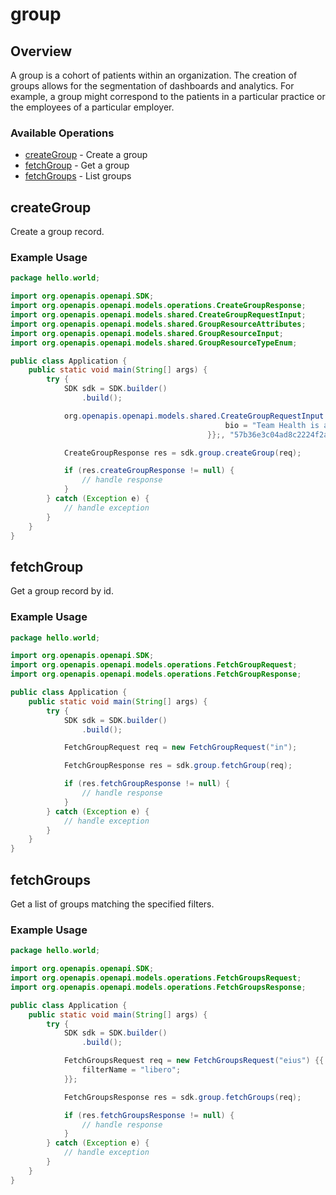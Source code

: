 # group

## Overview

A group is a cohort of patients within an organization. The creation of groups allows for the segmentation of dashboards and analytics. For example, a group might correspond to the patients in a particular practice or the employees of a particular employer.

### Available Operations

* [createGroup](#creategroup) - Create a group
* [fetchGroup](#fetchgroup) - Get a group
* [fetchGroups](#fetchgroups) - List groups

## createGroup

Create a group record.

### Example Usage

```java
package hello.world;

import org.openapis.openapi.SDK;
import org.openapis.openapi.models.operations.CreateGroupResponse;
import org.openapis.openapi.models.shared.CreateGroupRequestInput;
import org.openapis.openapi.models.shared.GroupResourceAttributes;
import org.openapis.openapi.models.shared.GroupResourceInput;
import org.openapis.openapi.models.shared.GroupResourceTypeEnum;

public class Application {
    public static void main(String[] args) {
        try {
            SDK sdk = SDK.builder()
                .build();

            org.openapis.openapi.models.shared.CreateGroupRequestInput req = new CreateGroupRequestInput(                new GroupResourceInput(                new GroupResourceAttributes("Team Health") {{
                                                bio = "Team Health is all about the patient experience.";
                                            }};, "57b36e3c04ad8c2224f2af38", GroupResourceTypeEnum.GROUP););            

            CreateGroupResponse res = sdk.group.createGroup(req);

            if (res.createGroupResponse != null) {
                // handle response
            }
        } catch (Exception e) {
            // handle exception
        }
    }
}
```

## fetchGroup

Get a group record by id.

### Example Usage

```java
package hello.world;

import org.openapis.openapi.SDK;
import org.openapis.openapi.models.operations.FetchGroupRequest;
import org.openapis.openapi.models.operations.FetchGroupResponse;

public class Application {
    public static void main(String[] args) {
        try {
            SDK sdk = SDK.builder()
                .build();

            FetchGroupRequest req = new FetchGroupRequest("in");            

            FetchGroupResponse res = sdk.group.fetchGroup(req);

            if (res.fetchGroupResponse != null) {
                // handle response
            }
        } catch (Exception e) {
            // handle exception
        }
    }
}
```

## fetchGroups

Get a list of groups matching the specified filters.

### Example Usage

```java
package hello.world;

import org.openapis.openapi.SDK;
import org.openapis.openapi.models.operations.FetchGroupsRequest;
import org.openapis.openapi.models.operations.FetchGroupsResponse;

public class Application {
    public static void main(String[] args) {
        try {
            SDK sdk = SDK.builder()
                .build();

            FetchGroupsRequest req = new FetchGroupsRequest("eius") {{
                filterName = "libero";
            }};            

            FetchGroupsResponse res = sdk.group.fetchGroups(req);

            if (res.fetchGroupsResponse != null) {
                // handle response
            }
        } catch (Exception e) {
            // handle exception
        }
    }
}
```

